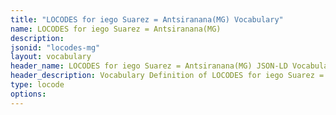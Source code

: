 ```yaml
---
title: "LOCODES for iego Suarez = Antsiranana(MG) Vocabulary"
name: LOCODES for iego Suarez = Antsiranana(MG) 
description: 
jsonid: "locodes-mg"
layout: vocabulary
header_name: LOCODES for iego Suarez = Antsiranana(MG) JSON-LD Vocabulary
header_description: Vocabulary Definition of LOCODES for iego Suarez = Antsiranana(MG) semantics in HTML format. JSON-LD format is available at [locodes-mg.jsonld](/vocabulary/locodes-mg.jsonld)
type: locode
options:
---
```

